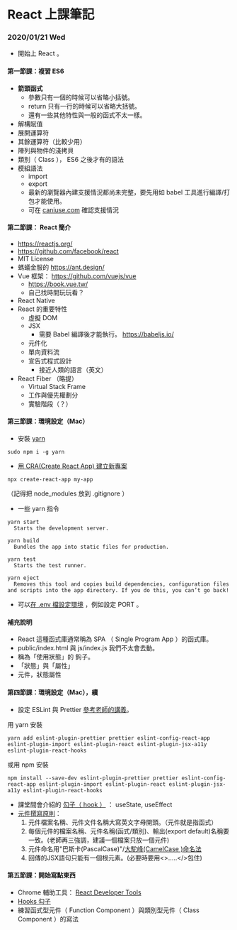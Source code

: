 # React 上課筆記

### 2020/01/21 Wed

- 開始上 React 。

#### 第一節課：複習 ES6

- **箭頭函式**
  - 參數只有一個的時候可以省略小括號。
  - return 只有一行的時候可以省略大括號。
  - 還有一些其他特性與一般的函式不太一樣。
- 解構賦值
- 展開運算符
- 其餘運算符（比較少用）
- 陣列與物件的淺拷貝
- 類別（ Class ）， ES6 之後才有的語法
- 模組語法
  - import
  - export
  - 最新的瀏覽器內建支援情況都尚未完整，要先用如 babel 工具進行編譯/打包才能使用。
  - 可在 [caniuse.com](https://caniuse.com/) 確認支援情況

#### 第二節課： React 簡介

- https://reactjs.org/
- https://github.com/facebook/react
- MIT License
- 螞蟻金服的 https://ant.design/
- Vue 框架： https://github.com/vuejs/vue
  - https://book.vue.tw/
  - 自己找時間玩玩看？
- React Native
- React 的重要特性
  - 虛擬 DOM
  - JSX
    - 需要 Babel 編譯後才能執行。 https://babeljs.io/
  - 元件化
  - 單向資料流
  - 宣告式程式設計
    - 接近人類的語言（英文）
- React Fiber （略提）
  - Virtual Stack Frame
  - 工作與優先權劃分
  - 實驗階段（？）

#### 第三節課：環境設定（Mac）

- 安裝 [yarn](https://yarnpkg.com/)

```
sudo npm i -g yarn
```

- [用 CRA(Create React App) 建立新專案](https://create-react-app.dev/docs/getting-started)

```
npx create-react-app my-app
```

（記得把 node_modules 放到 .gitignore ）

- 一些 yarn 指令

```
yarn start
  Starts the development server.

yarn build
  Bundles the app into static files for production.

yarn test
  Starts the test runner.

yarn eject
  Removes this tool and copies build dependencies, configuration files and scripts into the app directory. If you do this, you can’t go back!
```

- 可以[在 .env 檔設定環境](https://create-react-app.dev/docs/adding-custom-environment-variables/) ，例如設定 PORT 。

#### 補充說明

- React 這種函式庫通常稱為 SPA （ Single Program App ）的函式庫。
- public/index.html 與 js/index.js 我們不太會去動。
- 稱為「使用狀態」的 鉤子。
- 「狀態」與「屬性」
- 元件，狀態屬性


#### 第四節課：環境設定（Mac），續

- 設定 ESLint 與 Prettier [參考老師的講義](https://github.com/eyesofkids/mfee11-react/tree/main/%E6%95%99%E6%9D%90/0121/reactjs%E9%96%8B%E7%99%BC%E7%92%B0%E5%A2%83%E8%A8%AD%E5%AE%9A/CRA-eslint-prettier)。

用 yarn 安裝

```
yarn add eslint-plugin-prettier prettier eslint-config-react-app eslint-plugin-import eslint-plugin-react eslint-plugin-jsx-a11y eslint-plugin-react-hooks
```

或用 npm 安裝

```
npm install --save-dev eslint-plugin-prettier prettier eslint-config-react-app eslint-plugin-import eslint-plugin-react eslint-plugin-jsx-a11y eslint-plugin-react-hooks
```

- 課堂間會介紹的 [勾子（ hook ）](https://zh-hant.reactjs.org/docs/hooks-intro.html) ： useState, useEffect
- [元件撰寫原則](https://github.com/eyesofkids/mfee11-react/issues/2)：
  1. 元件檔案名稱、元件文件名稱大寫英文字母開頭。（元件就是指函式）
  2. 每個元件的檔案名稱、元件名稱(函式/類別)、輸出(export default)名稱要一致。(老師再三強調，建議一個檔案只放一個元件)
  3. 元件命名用"巴斯卡(PascalCase)"/[大駝峰(CamelCase )命名法](https://zh.wikipedia.org/wiki/%E5%91%BD%E5%90%8D%E8%A7%84%E5%88%99_(%E7%A8%8B%E5%BA%8F%E8%AE%BE%E8%AE%A1))
  4. 回傳的JSX語句只能有一個根元素。(必要時要用<>.....</>包住)


#### 第五節課：開始寫點東西

- Chrome 輔助工具： [React Developer Tools](https://chrome.google.com/webstore/detail/react-developer-tools/fmkadmapgofadopljbjfkapdkoienihi/related)
- [Hooks 勾子](https://github.com/eyesofkids/mfee11-react/blob/main/%E6%95%99%E6%9D%90/0121/React%E5%8B%BE%E5%AD%90(hooks)/intro.md)
- 練習函式型元件（ Function Component ）與類別型元件（ Class Component ）的寫法
